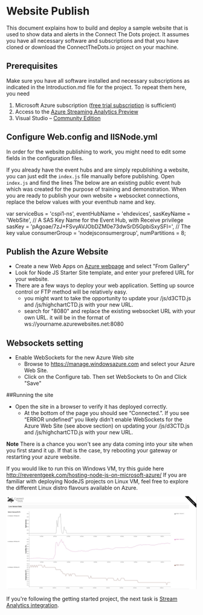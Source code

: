 # Website Publish #
This document explains how to build and deploy a sample website that is used to show data and alerts in the Connect The Dots project. It assumes you have all necessary software and subscriptions and that you have cloned or download the ConnectTheDots.io project on your machine.

## Prerequisites ##

Make sure you have all software installed and necessary subscriptions as indicated in the Introduction.md file for the project. To repeat them here, you need

1. Microsoft Azure subscription ([free trial subscription](http://azure.microsoft.com/en-us/pricing/free-trial/) is sufficient)
1. Access to the [Azure Streaming Analytics Preview](https://account.windowsazure.com/PreviewFeatures)
1. Visual Studio – [Community Edition](http://www.visualstudio.com/downloads/download-visual-studio-vs)

## Configure Web.config and IISNode.yml
In order for the website publishing to work, you might need to edit some fields in the configuration files.


If you already have the event hubs and are simply republishing a website, you can just edit the `index.js` file manually before publishing. Open `index.js` and find the lines
The below are an existing public event hub which was created for the purpose of training and demonstration. When you are ready to publish your own website + websocket connections, replace the below values with your eventhub name and key.

var serviceBus = 'cspi1-ns',
    eventHubName = 'ehdevices',
    sasKeyName = 'WebSite', // A SAS Key Name for the Event Hub, with Receive privilege
    sasKey = 'pAgoae/7zJ+FSvyAVJObDZM0e73dwSrD5GpbiSxySFI=', // The key value
    consumerGroup = 'nodejsconsumergroup',
    numPartitions = 8;


## Publish the Azure Website ##

* Create a new Web Apps on [Azure webpage](https://manage.windowsazure.com) and select "From Gallery"
* Look for Node JS Starter Site template, and enter your prefered URL for your website.
* There are a few ways to deploy your web application. Setting up source control or FTP method will be relatively easy.
	* you might want to take the opportunity to update your /js/d3CTD.js and /js/highchartCTD.js with your new URL. 
	* search for "8080" and replace the existing websocket URL with your own URL. it will be in the format of ws://yourname.azurewebsites.net:8080


## Websockets setting ##
* Enable WebSockets for the new Azure Web site
    * Browse to https://manage.windowsazure.com and select your Azure Web Site.
    * Click on the Configure tab. Then set WebSockets to On and Click "Save"
	
##Running the site
* Open the site in a browser to verify it has deployed correctly. 
    * At the bottom of the page you should see “Connected.”. If you see “ERROR undefined” you likely didn’t enable WebSockets for the Azure Web Site (see above section) on updating your /js/d3CTD.js and /js/highchartCTD.js with your new URL. 

**Note** There is a chance you won't see any data coming into your site when you first stand it up.  If that is the case, try rebooting your gateway or restarting your azure website.

If you would like to run this on Windows VM, try this guide here http://reverentgeek.com/hosting-node-js-on-microsoft-azure/
If you are familiar with deploying NodeJS projects on Linux VM, feel free to explore the different Linux distro flavours available on Azure.

![](WebsiteRunning.jpg)

If you're following the getting started project, the next task is [Stream Analytics integration](https://github.com/tanchunsiong/Custom-Connect-The-Dots---Public/blob/master/StreamAnalyticsQueries/SA_setup.md).
